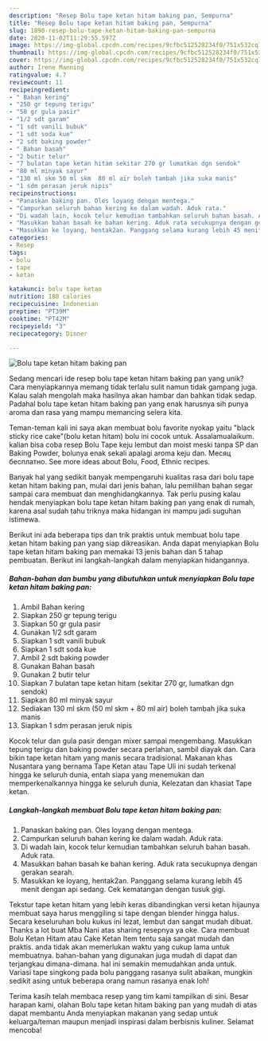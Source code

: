 ```yaml
---
description: "Resep Bolu tape ketan hitam baking pan, Sempurna"
title: "Resep Bolu tape ketan hitam baking pan, Sempurna"
slug: 1890-resep-bolu-tape-ketan-hitam-baking-pan-sempurna
date: 2020-11-02T11:29:55.597Z
image: https://img-global.cpcdn.com/recipes/9cfbc512528234f0/751x532cq70/bolu-tape-ketan-hitam-baking-pan-foto-resep-utama.jpg
thumbnail: https://img-global.cpcdn.com/recipes/9cfbc512528234f0/751x532cq70/bolu-tape-ketan-hitam-baking-pan-foto-resep-utama.jpg
cover: https://img-global.cpcdn.com/recipes/9cfbc512528234f0/751x532cq70/bolu-tape-ketan-hitam-baking-pan-foto-resep-utama.jpg
author: Irene Manning
ratingvalue: 4.7
reviewcount: 11
recipeingredient:
- " Bahan kering"
- "250 gr tepung terigu"
- "50 gr gula pasir"
- "1/2 sdt garam"
- "1 sdt vanili bubuk"
- "1 sdt soda kue"
- "2 sdt baking powder"
- " Bahan basah"
- "2 butir telur"
- "7 bulatan tape ketan hitam sekitar 270 gr lumatkan dgn sendok"
- "80 ml minyak sayur"
- "130 ml skm 50 ml skm  80 ml air boleh tambah jika suka manis"
- "1 sdm perasan jeruk nipis"
recipeinstructions:
- "Panaskan baking pan. Oles loyang dengan mentega."
- "Campurkan seluruh bahan kering ke dalam wadah. Aduk rata."
- "Di wadah lain, kocok telur kemudian tambahkan seluruh bahan basah. Aduk rata."
- "Masukkan bahan basah ke bahan kering. Aduk rata secukupnya dengan gerakan searah."
- "Masukkan ke loyang, hentak2an. Panggang selama kurang lebih 45 menit dengan api sedang. Cek kematangan dengan tusuk gigi."
categories:
- Resep
tags:
- bolu
- tape
- ketan

katakunci: bolu tape ketan 
nutrition: 180 calories
recipecuisine: Indonesian
preptime: "PT39M"
cooktime: "PT42M"
recipeyield: "3"
recipecategory: Dinner

---
```



![Bolu tape ketan hitam baking pan](https://img-global.cpcdn.com/recipes/9cfbc512528234f0/751x532cq70/bolu-tape-ketan-hitam-baking-pan-foto-resep-utama.jpg)

Sedang mencari ide resep bolu tape ketan hitam baking pan yang unik? Cara menyiapkannya memang tidak terlalu sulit namun tidak gampang juga. Kalau salah mengolah maka hasilnya akan hambar dan bahkan tidak sedap. Padahal bolu tape ketan hitam baking pan yang enak harusnya sih punya aroma dan rasa yang mampu memancing selera kita.

Teman-teman kali ini saya akan membuat bolu favorite nyokap yaitu &#34;black sticky rice cake&#34;(bolu ketan hitam) bolu ini cocok untuk. Assalamualaikum. kalian bisa coba resep Bolu Tape keju lembut dan moist meski tanpa SP dan Baking Powder, bolunya enak sekali apalagi aroma keju dan. Месяц бесплатно. See more ideas about Bolu, Food, Ethnic recipes.

Banyak hal yang sedikit banyak mempengaruhi kualitas rasa dari bolu tape ketan hitam baking pan, mulai dari jenis bahan, lalu pemilihan bahan segar sampai cara membuat dan menghidangkannya. Tak perlu pusing kalau hendak menyiapkan bolu tape ketan hitam baking pan yang enak di rumah, karena asal sudah tahu triknya maka hidangan ini mampu jadi suguhan istimewa.


Berikut ini ada beberapa tips dan trik praktis untuk membuat bolu tape ketan hitam baking pan yang siap dikreasikan. Anda dapat menyiapkan Bolu tape ketan hitam baking pan memakai 13 jenis bahan dan 5 tahap pembuatan. Berikut ini langkah-langkah dalam menyiapkan hidangannya.

<!--inarticleads1-->

##### Bahan-bahan dan bumbu yang dibutuhkan untuk menyiapkan Bolu tape ketan hitam baking pan:

1. Ambil  Bahan kering
1. Siapkan 250 gr tepung terigu
1. Siapkan 50 gr gula pasir
1. Gunakan 1/2 sdt garam
1. Siapkan 1 sdt vanili bubuk
1. Siapkan 1 sdt soda kue
1. Ambil 2 sdt baking powder
1. Gunakan  Bahan basah
1. Gunakan 2 butir telur
1. Siapkan 7 bulatan tape ketan hitam (sekitar 270 gr, lumatkan dgn sendok)
1. Siapkan 80 ml minyak sayur
1. Sediakan 130 ml skm (50 ml skm + 80 ml air) boleh tambah jika suka manis
1. Siapkan 1 sdm perasan jeruk nipis


Kocok telur dan gula pasir dengan mixer sampai mengembang. Masukkan tepung terigu dan baking powder secara perlahan, sambil diayak dan. Cara bikin tape ketan hitam yang manis secara tradisional. Makanan khas Nusantara yang bernama Tape Ketan atau Tape Uli ini sudah terkenal hingga ke seluruh dunia, entah siapa yang menemukan dan memperkenalkannya hingga ke seluruh dunia, Kelezatan dan khasiat Tape ketan. 

<!--inarticleads2-->

##### Langkah-langkah membuat Bolu tape ketan hitam baking pan:

1. Panaskan baking pan. Oles loyang dengan mentega.
1. Campurkan seluruh bahan kering ke dalam wadah. Aduk rata.
1. Di wadah lain, kocok telur kemudian tambahkan seluruh bahan basah. Aduk rata.
1. Masukkan bahan basah ke bahan kering. Aduk rata secukupnya dengan gerakan searah.
1. Masukkan ke loyang, hentak2an. Panggang selama kurang lebih 45 menit dengan api sedang. Cek kematangan dengan tusuk gigi.


Tekstur tape ketan hitam yang lebih keras dibandingkan versi ketan hijaunya membuat saya harus menggiling si tape dengan blender hingga halus. Secara keseluruhan bolu kukus ini lezat, lembut dan sangat mudah dibuat. Thanks a lot buat Mba Nani atas sharing resepnya ya oke. Cara membuat Bolu Ketan Hitam atau Cake Ketan Item tentu saja sangat mudah dan praktis. anda tidak akan memerlukan waktu yang cukup lama untuk membuatnya. bahan-bahan yang digunakan juga mudah di dapat dan terjangkau dimana-dimana. hal ini semakin memudahkan anda untuk. Variasi tape singkong pada bolu panggang rasanya sulit abaikan, mungkin sedikit asing untuk beberapa orang namun rasanya enak loh! 

Terima kasih telah membaca resep yang tim kami tampilkan di sini. Besar harapan kami, olahan Bolu tape ketan hitam baking pan yang mudah di atas dapat membantu Anda menyiapkan makanan yang sedap untuk keluarga/teman maupun menjadi inspirasi dalam berbisnis kuliner. Selamat mencoba!
